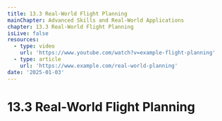 ```yaml
---
title: 13.3 Real-World Flight Planning
mainChapter: Advanced Skills and Real-World Applications
chapter: 13.3 Real-World Flight Planning
isLive: false
resources:
  - type: video
    url: 'https://www.youtube.com/watch?v=example-flight-planning'
  - type: article
    url: 'https://www.example.com/real-world-planning'
date: '2025-01-03'
---
```


# 13.3 Real-World Flight Planning
